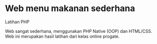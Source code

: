 # Web menu makanan sederhana
 Latihan PHP

 Web sangat sederhana, menggunakan PHP Native (OOP) dan HTML/CSS.
 Web ini merupakan hasil latihan dari kelas online progate.
